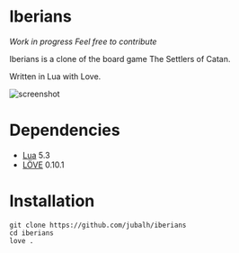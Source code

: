 # Iberians

*Work in progress*
*Feel free to contribute*

Iberians is a clone of the board game The Settlers of Catan.

Written in Lua with Love.

![screenshot](http://imgur.com/0SSDp2x)

# Dependencies
* [Lua](https://www.lua.org/) 5.3
* [LÖVE](https://love2d.org/) 0.10.1

# Installation

```
git clone https://github.com/jubalh/iberians
cd iberians
love .
```
